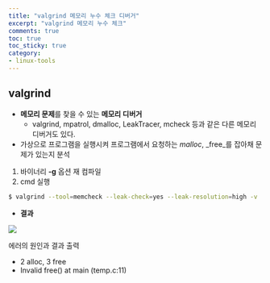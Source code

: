 ```yaml
---
title: "valgrind 메모리 누수 체크 디버거"
excerpt: "valgrind 메모리 누수 체크"
comments: true
toc: true
toc_sticky: true
category:
- linux-tools
---
```

## valgrind
- **메모리 문제**를 찾을 수 있는 **메모리 디버거**
	- valgrind, mpatrol, dmalloc, LeakTracer, mcheck 등과 같은 다른 메모리 디버거도 있다.
- 가상으로 프로그램을 실행시켜 프로그램에서 요청하는 _malloc_, _free_를 잡아채 문제가 있는지 분석

1. 바이너리 __-g__ 옵션 재 컴파일
2. cmd 실행
  
```bash
$ valgrind --tool=memcheck --leak-check=yes --leak-resolution=high -v ./binary
```
- __결과__
  
<img src="img1.png">

에러의 원인과 결과 출력
- 2 alloc, 3 free
- Invalid free() at main (temp.c:11)

